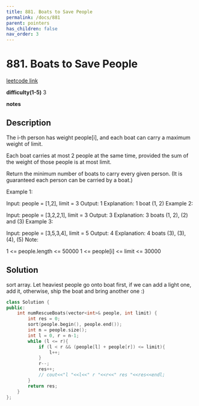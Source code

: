 ```yaml
---
title: 881. Boats to Save People
permalink: /docs/881
parent: pointers
has_children: false
nav_order: 3
---
```

# 881. Boats to Save People
[leetcode link](https://leetcode.com/problems/boats-to-save-people/)

**difficulty(1-5)** 
3

**notes**   


## Description
The i-th person has weight people[i], and each boat can carry a maximum weight of limit.

Each boat carries at most 2 people at the same time, provided the sum of the weight of those people is at most limit.

Return the minimum number of boats to carry every given person.  (It is guaranteed each person can be carried by a boat.)

 

Example 1:

Input: people = [1,2], limit = 3
Output: 1
Explanation: 1 boat (1, 2)
Example 2:

Input: people = [3,2,2,1], limit = 3
Output: 3
Explanation: 3 boats (1, 2), (2) and (3)
Example 3:

Input: people = [3,5,3,4], limit = 5
Output: 4
Explanation: 4 boats (3), (3), (4), (5)
Note:

1 <= people.length <= 50000
1 <= people[i] <= limit <= 30000

## Solution
sort array.
Let heaviest people go onto boat first, if we can add a light one, add it, otherwise, ship the boat and bring another one :) 

```c++
class Solution {
public:
    int numRescueBoats(vector<int>& people, int limit) {
        int res = 0;
        sort(people.begin(), people.end());
        int n = people.size();
        int l = 0, r = n-1;
        while (l <= r){
            if (l < r && (people[l] + people[r]) <= limit){
                l++;
            }
            r--;
            res++;
            // cout<<"l "<<l<<" r "<<r<<" res "<<res<<endl;
        }
        return res;
    }
};
```

<!-- 
Default label
{: .label }

Blue label
{: .label .label-blue }

Stable
{: .label .label-green }

New release
{: .label .label-purple }

Coming soon
{: .label .label-yellow }

Deprecated
{: .label .label-red } -->
